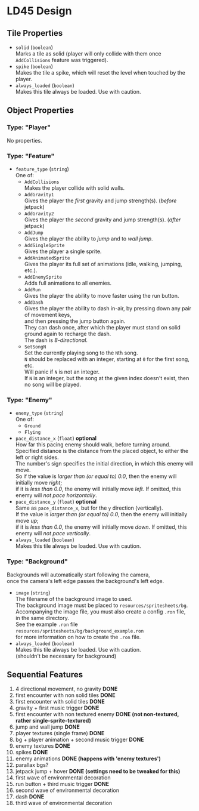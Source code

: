 # LD45 Design
## Tile Properties
- `solid` (`boolean`)  
  Marks a tile as solid (player will only collide with them once `AddCollisions` feature was triggered).
- `spike` (`boolean`)  
  Makes the tile a spike, which will reset the level when touched by the player.
- `always_loaded` (`boolean`)  
  Makes this tile always be loaded. Use with caution.

## Object Properties
### Type: "Player"
No properties.

### Type: "Feature"
- `feature_type` (`string`)  
  One of:  
  - `AddCollisions`  
    Makes the player collide with solid walls.
  - `AddGravity1`  
    Gives the player the _first_ gravity and jump strength(s). (_before_ jetpack)
  - `AddGravity2`  
    Gives the player the _second_ gravity and jump strength(s). (_after_ jetpack)
  - `AddJump`  
    Gives the player the ability to _jump_ and to _wall jump_.
  - `AddSingleSprite`  
    Gives the player a single sprite.
  - `AddAnimatedSprite`  
    Gives the player its full set of animations (idle, walking, jumping, etc.).
  - `AddEnemySprite`  
    Adds full animations to all enemies.
  - `AddRun`  
    Gives the player the ability to move faster using the run button.
  - `AddDash`  
    Gives the player the ability to dash in-air, by pressing down any pair of movement keys,  
    and then pressing the jump button again.  
    They can dash once, after which the player must stand on solid ground again to recharge the dash.  
    The dash is _8-directional_.
  - `SetSongN`  
    Set the currently playing song to the `N`th song.  
    `N` should be replaced with an integer, starting at `0` for the first song, etc.  
    Will panic if `N` is not an integer.  
    If `N` is an integer, but the song at the given index doesn't exist, then no song will be played.

### Type: "Enemy"
- `enemy_type` (`string`)  
  One of:  
  - `Ground`
  - `Flying`
- `pace_distance_x` (`float`) __optional__  
  How far this pacing enemy should walk, before turning around.  
  Specified distance is the distance from the placed object, to either the left or right sides.  
  The number's sign specifies the initial direction, in which this enemy will move.  
  So if the value is _larger than (or equal to) 0.0_, then the enemy will initially move _right_;  
  if it is _less than 0.0_, the enemy will initially move _left_.
  If omitted, this enemy will _not pace horizontally_.
- `pace_distance_y` (`float`) __optional__  
  Same as `pace_distance_x`, but for the `y` direction (vertically).  
  If the value is _larger than (or equal to) 0.0_, then the enemy will initially move _up_;  
  if it is _less than 0.0_, the enemy will initially move _down_.
  If omitted, this enemy will _not pace vertically_.
- `always_loaded` (`boolean`)  
  Makes this tile always be loaded. Use with caution.

### Type: "Background"
Backgrounds will automatically start following the camera,  
once the camera's left edge passes the background's left edge.

- `image` (`string`)  
  The filename of the background image to used.  
  The background image must be placed to `resources/spritesheets/bg`.  
  Accompanying the image file, you must also create a config `.ron` file,  
  in the same directory.  
  See the example `.ron` file `resources/spritesheets/bg/background_example.ron`  
  for more information on how to create the `.ron` file.
- `always_loaded` (`boolean`)  
  Makes this tile always be loaded. Use with caution.  
  (shouldn't be necessary for background)

## Sequential Features
1.  4 directional movement, no gravity __DONE__
2.  first encounter with non solid tiles __DONE__
3.  first encounter with solid tiles __DONE__
4.  gravity + first music trigger __DONE__
5.  first encounter with non textured enemy __DONE (not non-textured, rather single-sprite-textured)__
6.  jump and wall jump __DONE__
7.  player textures (single frame) __DONE__
8.  bg + player animation + second music trigger __DONE__
9.  enemy textures __DONE__
10. spikes __DONE__
11. enemy animations __DONE (happens with 'enemy textures')__
12. parallax bgs?
13. jetpack jump + hover __DONE (settings need to be tweaked for this)__
14. first wave of environmental decoration
15. run button + third music trigger __DONE__
16. second wave of environmental decoration
17. dash __DONE__
18. third wave of environmental decoration
